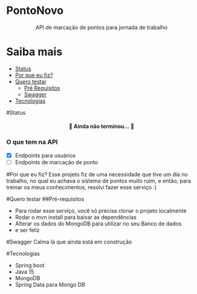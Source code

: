 # PontoNovo
<p align="center">API de marcação de pontos para jornada de trabalho</p>

Saiba mais
=================
<!--ts-->
   * [Status](#status)
   * [Por que eu fiz?](#por-que-eu-fiz)
   * [Quero testar](#quero-testar)
      * [Pré Requisitos](#pre-requisitos)
      * [Swagger](#swagger)
   * [Tecnologias](#tecnologias)
<!--te-->
#Status
<h4 align="center"> 
	🚧 Ainda não terminou...  🚧
</h4>

### O que tem na API

- [x] Endpoints para usuários
- [ ] Endpoints de marcação de ponto

#Por que eu fiz?
Esse projeto fiz de uma necessidade que tive um dia no trabalho,
no qual eu achava o sistema de pontos muito ruim, e então,
para treinar os meus conhecimentos, resolvi fazer esse serviço :)

#Quero testar
##Pré-requisitos
- Para rodar esse serviço, você só precisa clonar o projeto localmente
- Rodar o mvn install para baixar as dependências
- Alterar os dados do MongoDB para utilizar no seu Banco de dados
- e ser feliz

#Swagger
Calma lá que ainda está em construção

#Tecnologias
- Spring boot
- Java 15
- MongoDB
- Spring Data para Mongo DB

